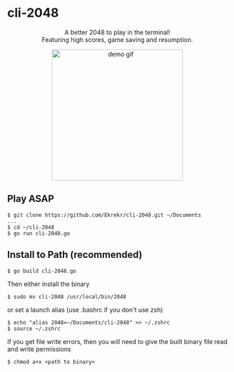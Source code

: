 # cli-2048

<p align="center">
A better 2048 to play in the terminal! <br/> Featuring high scores, game saving and resumption.
</p>

<p align="center">
  <img src="https://github.com/ekrekr/cli-2048/blob/main/gif.gif?raw=true" alt="demo gif" height="300">
</p>

## Play ASAP

```
$ git clone https://github.com/Ekrekr/cli-2048.git ~/Documents
...
$ cd ~/cli-2048
$ go run cli-2048.go
```

## Install to Path (recommended)

```
$ go build cli-2048.go
```

Then either install the binary
```
$ sudo mv cli-2048 /usr/local/bin/2048
```

or set a launch alias (use .bashrc if you don't use zsh)

```
$ echo "alias 2048=~/Documents/cli-2048" >> ~/.zshrc
$ source ~/.zshrc
```

If you get file write errors, then you will need to give the built binary file read and write permissions

```
$ chmod a+x <path to binary>
```
